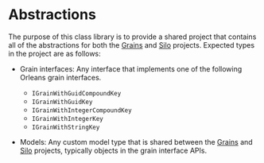 # Abstractions

The purpose of this class library is to provide a shared project that contains all of the abstractions for both the [Grains](../Grains/README.md) and [Silo](../Silo/README.md) projects. Expected types in the project are as follows:

- Grain interfaces: Any interface that implements one of the following Orleans grain interfaces.

  - `IGrainWithGuidCompoundKey`
  - `IGrainWithGuidKey`
  - `IGrainWithIntegerCompoundKey`
  - `IGrainWithIntegerKey`
  - `IGrainWithStringKey`

- Models: Any custom model type that is shared between the [Grains](../Grains/README.md) and [Silo](../Silo/README.md) projects, typically objects in the grain interface APIs.
